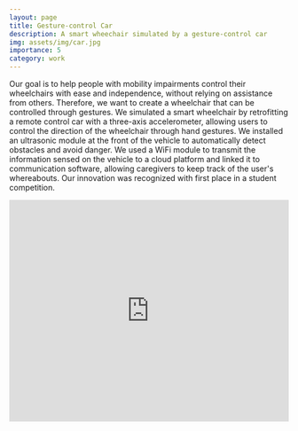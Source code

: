 ```yaml
---
layout: page
title: Gesture-control Car
description: A smart wheechair simulated by a gesture-control car
img: assets/img/car.jpg
importance: 5
category: work
---
```


Our goal is to help people with mobility impairments control their wheelchairs with ease and independence, without relying on assistance from others. Therefore, we want to create a wheelchair that can be controlled through gestures. We simulated a smart wheelchair by retrofitting a remote control car with a three-axis accelerometer, allowing users to control the direction of the wheelchair through hand gestures. We installed an ultrasonic module at the front of the vehicle to automatically detect obstacles and avoid danger. We used a WiFi module to transmit the information sensed on the vehicle to a cloud platform and linked it to communication software, allowing caregivers to keep track of the user's whereabouts.
Our innovation was recognized with first place in a student competition.

<iframe width="100%" height="400" src="https://www.youtube.com/embed/-XoNP0iro9I" title="YouTube video player" frameborder="0" allow="accelerometer; autoplay; clipboard-write; encrypted-media; gyroscope; picture-in-picture; web-share" allowfullscreen></iframe>
